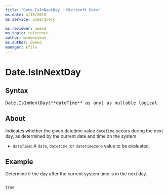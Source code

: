 ```yaml
---
title: "Date.IsInNextDay | Microsoft Docs"
ms.date: 4/16/2018
ms.service: powerquery

ms.reviewer: owend
ms.topic: reference
author: minewiskan
ms.author: owend
manager: kfile
---
```

# Date.IsInNextDay

## Syntax

<pre>
Date.IsInNextDay(**dateTime** as any) as nullable logical
</pre>

## About
Indicates whether the given datetime value `dateTime` occurs during the next day, as determined by the current date and time on the system. 
- `dateTime`: A `date`, `datetime`, or `datetimezone` value to be evaluated.

## Example 
Determine if the day after the current system time is in the next day.

```powerquery-mDate.IsInNextDay(Date.AddDays(DateTime.FixedLocalNow(), 1))
```

`true`

